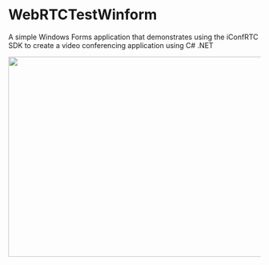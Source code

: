 # WebRTCTestWinform

A simple Windows Forms application that demonstrates using the iConfRTC SDK to create a video conferencing application using C# .NET

<!-- copy and paste. Modify height and width if desired. --> <a href="https://content.screencast.com/users/AVSPEEDInc.Suppo/folders/Default/media/39db2681-562d-454d-a193-646ed30ab57a/webrtcwinform.gif"><img class="embeddedObject" src="https://content.screencast.com/users/AVSPEEDInc.Suppo/folders/Default/media/39db2681-562d-454d-a193-646ed30ab57a/webrtcwinform.gif" width="600" height="400" border="0" /></a>